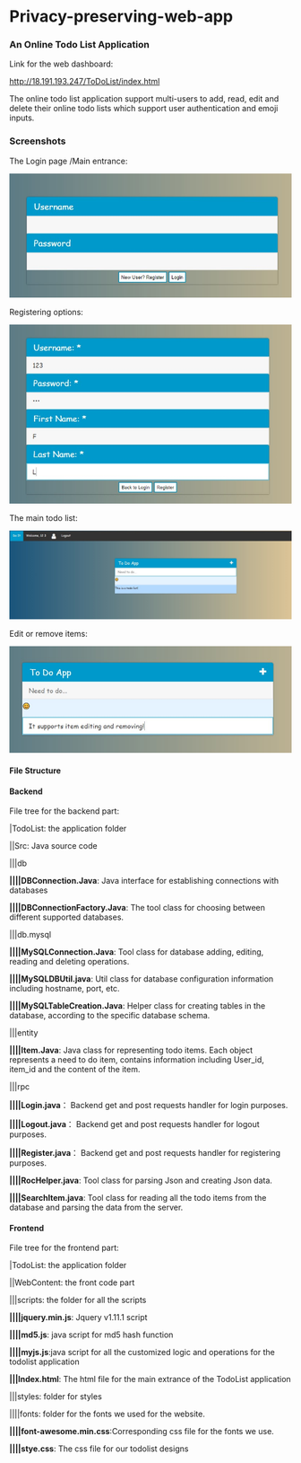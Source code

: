 # Privacy-preserving-web-app

### An Online Todo List Application

Link for the web dashboard: 

http://18.191.193.247/ToDoList/index.html

The online todo list application support multi-users to add, read, edit and delete their online todo lists which support user authentication and emoji inputs.

### Screenshots

The Login page /Main entrance:

<img src="images\loginPage.jpg" style="zoom:75%;" />

Registering options:

<img src="images\register.jpg" style="zoom:75%;" />

The main todo list:

<img src="images\main.jpg" style="zoom:75%;" />

Edit or remove items:

<img src="images\editing.jpg" style="zoom:75%;" />






#### File Structure

#### Backend

File tree for the backend part:

|TodoList: the application folder

||Src: Java source code

|||db

**||||DBConnection.Java**: Java interface for establishing connections with databases

**||||DBConnectionFactory.Java**: The tool class for choosing between different supported databases.

|||db.mysql

**||||MySQLConnection.Java**: Tool class for database adding, editing, reading and deleting operations.

**||||MySQLDBUtil.java**: Util class for database configuration information including hostname, port, etc.

**||||MySQLTableCreation.Java**: Helper class for creating tables in the database, according to the specific database schema.

|||entity

**||||Item.Java**: Java class for representing todo items. Each object represents a need to do item, contains information including User_id, item_id and the content of the item.

|||rpc

**||||Login.java**： Backend get and post requests handler for login purposes.

**||||Logout.java**： Backend get and post requests handler for logout purposes.

**||||Register.java**： Backend get and post requests handler for registering purposes.

**||||RocHelper.java**: Tool class for parsing Json and creating Json data.

**||||SearchItem.java**: Tool class for reading all the todo items from the database and parsing the data from the server.



#### Frontend

File tree for the frontend part:

|TodoList: the application folder

||WebContent: the front code part

|||scripts: the folder for all the scripts

**||||jquery.min.js**: Jquery v1.11.1 script

**||||md5.js**: java script for md5 hash function

**||||myjs.js**:java script for all the customized logic and operations for the todolist application

**|||Index.html**: The html file for the main extrance of the TodoList application

|||styles: folder for styles

||||fonts: folder for the fonts we used for the website.

**||||font-awesome.min.css**:Corresponding css file for the fonts we use.

**||||stye.css**: The css file for our todolist designs

